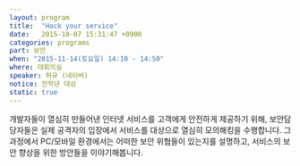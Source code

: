```yaml
---
layout: program
title:  "Hack your service"
date:   2015-10-07 15:31:47 +0900
categories: programs
part: 보안
when: "2015-11-14(토요일) 14:10 - 14:50"
where: 대회의실
speaker: 허규 (네이버)
notice: 전학년 대상
static: true
---
```

개발자들이 열심히 만들어낸 인터넷 서비스를 고객에게 안전하게 제공하기 위해,
보안담당자들은 실제 공격자의 입장에서 서비스를 대상으로 열심히 모의해킹을 수행합니다.
그 과정에서 PC/모바일 환경에서는 어떠한 보안 위협들이 있는지를 설명하고,
서비스의 보안 향상을 위한 방안들을 이야기해봅니다.
